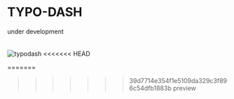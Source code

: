 # TYPO-DASH

under development
</br>
</br>
</br>
![typodash](https://github.com/zenvv/typo-dash/assets/128332201/20bdaf75-912a-4499-99a0-a292b8f2e96d)
<<<<<<< HEAD

=======
>>>>>>> 39d7714e354f1e5109da329c3f896c54dfb1883b
> preview
